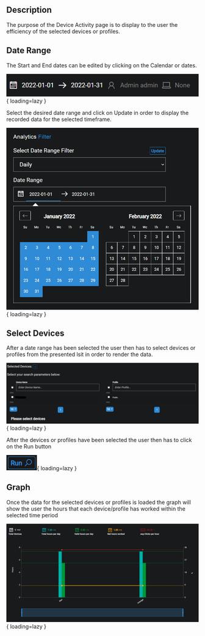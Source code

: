 ## Description
The purpose of the Device Activity page is to display to the user the efficiency of the selected devices or profiles.

## Date Range
The Start and End dates can be edited by clicking on the Calendar or dates.

![!Date Range](../../screenshots/analytics/overview/dateRange.png){ loading=lazy  }

Select the desired date range and click on Update in order to display the recorded data for the selected timeframe.

![!Date Range Selected](../../screenshots/analytics/overview/dateRangeSelect.png){ loading=lazy  }

## Select Devices
After a date range has been selected the user then has to select devices or profiles from the presented lsit in order to render the data.

![!Select Devices](../../screenshots/userReports/overview/selectDevices.jpg){ loading=lazy  }

After the devices or profiles have been selected the user then has to click on the Run button

![!Run button](../../screenshots/userReports/overview/run.png){ loading=lazy  }

## Graph
Once the data for the selected devices or profiles is loaded the graph will show the user the hours that each device/profile has worked within the selected time period

![!Bar Chart](../../screenshots/userReports/deviceActivity/graph.png){ loading=lazy  }
